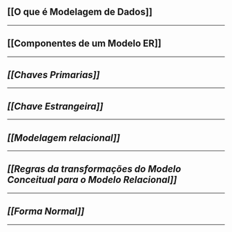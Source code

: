 ## **[[O que é Modelagem de Dados]]**
---
## **[[Componentes de um Modelo ER]]**
---
## ***[[Chaves Primarias]]***
---
## ***[[Chave Estrangeira]]***
---
## ***[[Modelagem relacional]]***
---
## ***[[Regras da transformações do Modelo Conceitual para o Modelo Relacional]]***
---
## ***[[Forma Normal]]***
---